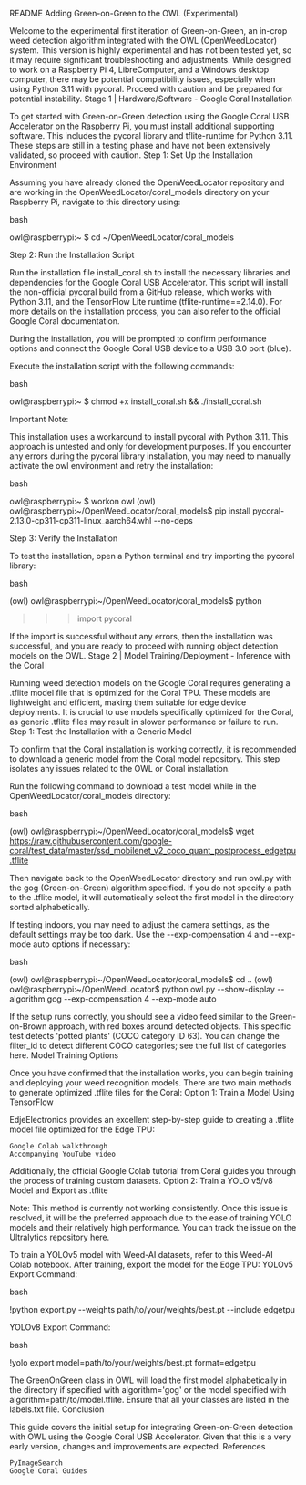 README
Adding Green-on-Green to the OWL (Experimental)

Welcome to the experimental first iteration of Green-on-Green, an in-crop weed detection algorithm integrated with the OWL (OpenWeedLocator) system. This version is highly experimental and has not been tested yet, so it may require significant troubleshooting and adjustments. While designed to work on a Raspberry Pi 4, LibreComputer, and a Windows desktop computer, there may be potential compatibility issues, especially when using Python 3.11 with pycoral. Proceed with caution and be prepared for potential instability.
Stage 1 | Hardware/Software - Google Coral Installation

To get started with Green-on-Green detection using the Google Coral USB Accelerator on the Raspberry Pi, you must install additional supporting software. This includes the pycoral library and tflite-runtime for Python 3.11. These steps are still in a testing phase and have not been extensively validated, so proceed with caution.
Step 1: Set Up the Installation Environment

Assuming you have already cloned the OpenWeedLocator repository and are working in the OpenWeedLocator/coral_models directory on your Raspberry Pi, navigate to this directory using:

bash

owl@raspberrypi:~ $ cd ~/OpenWeedLocator/coral_models

Step 2: Run the Installation Script

Run the installation file install_coral.sh to install the necessary libraries and dependencies for the Google Coral USB Accelerator. This script will install the non-official pycoral build from a GitHub release, which works with Python 3.11, and the TensorFlow Lite runtime (tflite-runtime==2.14.0). For more details on the installation process, you can also refer to the official Google Coral documentation.

During the installation, you will be prompted to confirm performance options and connect the Google Coral USB device to a USB 3.0 port (blue).

Execute the installation script with the following commands:

bash

owl@raspberrypi:~ $ chmod +x install_coral.sh && ./install_coral.sh

Important Note:

This installation uses a workaround to install pycoral with Python 3.11. This approach is untested and only for development purposes. If you encounter any errors during the pycoral library installation, you may need to manually activate the owl environment and retry the installation:

bash

owl@raspberrypi:~ $ workon owl
(owl) owl@raspberrypi:~/OpenWeedLocator/coral_models$ pip install pycoral-2.13.0-cp311-cp311-linux_aarch64.whl --no-deps

Step 3: Verify the Installation

To test the installation, open a Python terminal and try importing the pycoral library:

bash

(owl) owl@raspberrypi:~/OpenWeedLocator/coral_models$ python
>>> import pycoral

If the import is successful without any errors, then the installation was successful, and you are ready to proceed with running object detection models on the OWL.
Stage 2 | Model Training/Deployment - Inference with the Coral

Running weed detection models on the Google Coral requires generating a .tflite model file that is optimized for the Coral TPU. These models are lightweight and efficient, making them suitable for edge device deployments. It is crucial to use models specifically optimized for the Coral, as generic .tflite files may result in slower performance or failure to run.
Step 1: Test the Installation with a Generic Model

To confirm that the Coral installation is working correctly, it is recommended to download a generic model from the Coral model repository. This step isolates any issues related to the OWL or Coral installation.

Run the following command to download a test model while in the OpenWeedLocator/coral_models directory:

bash

(owl) owl@raspberrypi:~/OpenWeedLocator/coral_models$ wget https://raw.githubusercontent.com/google-coral/test_data/master/ssd_mobilenet_v2_coco_quant_postprocess_edgetpu.tflite

Then navigate back to the OpenWeedLocator directory and run owl.py with the gog (Green-on-Green) algorithm specified. If you do not specify a path to the .tflite model, it will automatically select the first model in the directory sorted alphabetically.

If testing indoors, you may need to adjust the camera settings, as the default settings may be too dark. Use the --exp-compensation 4 and --exp-mode auto options if necessary:

bash

(owl) owl@raspberrypi:~/OpenWeedLocator/coral_models$ cd ..
(owl) owl@raspberrypi:~/OpenWeedLocator$ python owl.py --show-display --algorithm gog --exp-compensation 4 --exp-mode auto

If the setup runs correctly, you should see a video feed similar to the Green-on-Brown approach, with red boxes around detected objects. This specific test detects 'potted plants' (COCO category ID 63). You can change the filter_id to detect different COCO categories; see the full list of categories here.
Model Training Options

Once you have confirmed that the installation works, you can begin training and deploying your weed recognition models. There are two main methods to generate optimized .tflite files for the Coral:
Option 1: Train a Model Using TensorFlow

EdjeElectronics provides an excellent step-by-step guide to creating a .tflite model file optimized for the Edge TPU:

    Google Colab walkthrough
    Accompanying YouTube video

Additionally, the official Google Colab tutorial from Coral guides you through the process of training custom datasets.
Option 2: Train a YOLO v5/v8 Model and Export as .tflite

Note: This method is currently not working consistently. Once this issue is resolved, it will be the preferred approach due to the ease of training YOLO models and their relatively high performance. You can track the issue on the Ultralytics repository here.

To train a YOLOv5 model with Weed-AI datasets, refer to this Weed-AI Colab notebook. After training, export the model for the Edge TPU:
YOLOv5 Export Command:

bash

!python export.py --weights path/to/your/weights/best.pt --include edgetpu

YOLOv8 Export Command:

bash

!yolo export model=path/to/your/weights/best.pt format=edgetpu

The GreenOnGreen class in OWL will load the first model alphabetically in the directory if specified with algorithm='gog' or the model specified with algorithm=path/to/model.tflite. Ensure that all your classes are listed in the labels.txt file.
Conclusion

This guide covers the initial setup for integrating Green-on-Green detection with OWL using the Google Coral USB Accelerator. Given that this is a very early version, changes and improvements are expected.
References

    PyImageSearch
    Google Coral Guides
